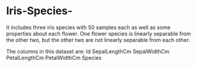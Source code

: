 # Iris-Species-

It includes three iris species with 50 samples each as well as some properties about each flower. One flower species is linearly separable from the other two, but the other two are not linearly separable from each other.

The columns in this dataset are:
Id
SepalLengthCm
SepalWidthCm
PetalLengthCm
PetalWidthCm
Species
